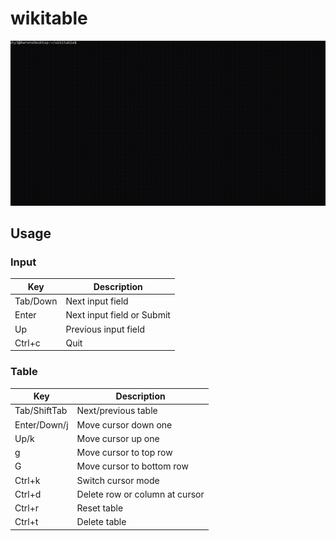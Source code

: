 # wikitable

![](wikitable.gif)

## Usage
### Input
| Key      | Description |
| ----------- | ----------- |
| Tab/Down      | Next input field 
| Enter | Next input field or Submit 
| Up | Previous input field 
| Ctrl+c | Quit

### Table

| Key      | Description |
| ----------- | ----------- |
| Tab/ShiftTab      | Next/previous table
| Enter/Down/j | Move cursor down one 
| Up/k | Move cursor up one 
| g | Move cursor to top row 
| G | Move cursor to bottom row 
| Ctrl+k | Switch cursor mode
| Ctrl+d | Delete row or column at cursor
| Ctrl+r | Reset table
| Ctrl+t | Delete table
